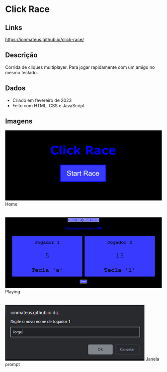 # Click Race

## Links
https://ionmateus.github.io/click-race/

## Descrição
<p>Corrida de cliques multiplayer. Para jogar rapidamente com um amigo no mesmo teclado.</p>

## Dados
* Criado em fevereiro de 2023
* Feito com HTML, CSS e JavaScript

## Imagens
<img src="https://raw.githubusercontent.com/IonMateus/click-race/main/imagesReadme/start.png"/> 
Home <br> <br>  <br>

<img src="https://raw.githubusercontent.com/IonMateus/click-race/main/imagesReadme/playing.png"/>
Playing <br>  <br>  <br>

<img src="https://raw.githubusercontent.com/IonMateus/click-race/main/imagesReadme/request.png"/>
Janela prompt <br>  <br>  <br>

